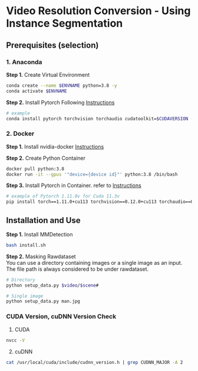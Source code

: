 # Video Resolution Conversion - Using Instance Segmentation  

## Prerequisites (selection)

### 1. Anaconda

**Step 1.** Create Virtual Environment  
```bash
conda create --name $ENVNAME python=3.8 -y
conda activate $ENVNAME
```
**Step 2.** Install Pytorch Following [Instructions](https://pytorch.org/get-started/locally/)
```bash
# example
conda install pytorch torchvision torchaudio cudatoolkit=$CUDAVERSION -c pytorch -y
```

### 2. Docker
**Step 1.** Install nvidia-docker [Instructions](https://docs.nvidia.com/datacenter/cloud-native/container-toolkit/install-guide.html)

**Step 2.** Create Python Container
```bash
docker pull python:3.8
docker run -it --gpus '"device={device id}"' python:3.8 /bin/bash
```

**Step 3.** Install Pytorch in Container. refer to [Instructions](https://pytorch.org/get-started/previous-versions)
```bash
# example of Pytorch 1.11.0v for Cuda 11.3v
pip install torch==1.11.0+cu113 torchvision==0.12.0+cu113 torchaudio==0.11.0 --extra-index-url https://download.pytorch.org/whl/cu113
```

## Installation and Use  
**Step 1.** Install MMDetection
```bash
bash install.sh
```  
**Step 2.** Masking Rawdataset  
You can use a directory containing images or a single image as an input.  
The file path is always considered to be under rawdataset.  
```bash
# Directory
python setup_data.py $video/$scene#
```
```bash
# Single image
python setup_data.py man.jpg
``` 
  
### CUDA Version, cuDNN Version Check  
1. CUDA  
```bash  
nvcc -V
```
2. cuDNN  
```bash
cat /usr/local/cuda/include/cudnn_version.h | grep CUDNN_MAJOR -A 2
```
